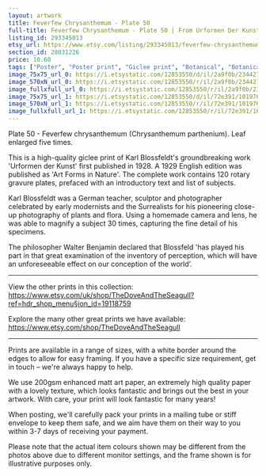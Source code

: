 ```yaml
---
layout: artwork
title: Feverfew Chrysanthemum - Plate 50 
full-title: Feverfew Chrysanthemum - Plate 50 | From Urformen Der Kunst by Karl Blossfeldt | Vintage botanical photographic print
listing_id: 293345013
etsy_url: https://www.etsy.com/listing/293345013/feverfew-chrysanthemum-plate-50-from?utm_source=ds&utm_medium=api&utm_campaign=api
section_id: 28031226
price: 10.60
tags: ["Poster", "Poster print", "Giclee print", "Botanical", "Botanical art", "Wall art", "Botanical poster", "Photograph", "Vintage", "Black and white", "Sepia", "Minimal", "Leaf"]
image_75x75_url_0: https://i.etsystatic.com/12853550/d/il/2a9f0b/2344273287/il_75x75.2344273287_3rgg.jpg?version=0
image_570xN_url_0: https://i.etsystatic.com/12853550/r/il/2a9f0b/2344273287/il_570xN.2344273287_3rgg.jpg
image_fullxfull_url_0: https://i.etsystatic.com/12853550/r/il/2a9f0b/2344273287/il_fullxfull.2344273287_3rgg.jpg
image_75x75_url_1: https://i.etsystatic.com/12853550/d/il/72e391/1019763451/il_75x75.1019763451_eaq4.jpg?version=0
image_570xN_url_1: https://i.etsystatic.com/12853550/r/il/72e391/1019763451/il_570xN.1019763451_eaq4.jpg
image_fullxfull_url_1: https://i.etsystatic.com/12853550/r/il/72e391/1019763451/il_fullxfull.1019763451_eaq4.jpg
---
```

Plate 50 - Feverfew chrysanthemum (Chrysanthemum parthenium). Leaf enlarged five times.

This is a high-quality giclee print of Karl Blossfeldt&#39;s groundbreaking work &#39;Urformen der Kunst&#39; first published in 1928. A 1929 English edition was published as &#39;Art Forms in Nature&#39;. The complete work contains 120 rotary gravure plates, prefaced with an introductory text and list of subjects.

Karl Blossfeldt was a German teacher, sculptor and photographer celebrated by early modernists and the Surrealists for his pioneering close-up photography of plants and flora. Using a homemade camera and lens, he was able to magnify a subject 30 times, capturing the fine detail of his specimens.

The philosopher Walter Benjamin declared that Blossfeld &#39;has played his part in that great examination of the inventory of perception, which will have an unforeseeable effect on our conception of the world’. 

---

View the other prints in this collection: https://www.etsy.com/uk/shop/TheDoveAndTheSeagull?ref=hdr_shop_menu§ion_id=19118759

Explore the many other great prints we have available: https://www.etsy.com/shop/TheDoveAndTheSeagull

---

Prints are available in a range of sizes, with a white border around the edges to allow for easy framing. If you have a specific size requirement, get in touch – we&#39;re always happy to help.

We use 200gsm enhanced matt art paper, an extremely high quality paper with a lovely texture, which looks fantastic and brings out the best in your artwork. With care, your print will look fantastic for many years!

When posting, we&#39;ll carefully pack your prints in a mailing tube or stiff envelope to keep them safe, and we aim have them on their way to you within 3-7 days of receiving your payment.

Please note that the actual item colours shown may be different from the photos above due to different monitor settings, and the frame shown is for illustrative purposes only.
